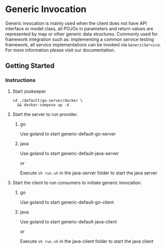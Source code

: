 # Generic Invocation

Generic invocation is mainly used when the client does not have API interface or model class, all POJOs in parameters and return values are represented by map or other generic data structures. Commonly used for framework integration such as: implementing a common service testing framework, all service implementations can be invoked via `GenericService`. For more information please visit our documentation.

## Getting Started

### Instructions

1. Start zookeeper

   ```shell
   cd ./default/go-server/docker \
     && docker-compose up -d
   ```

2. Start the server to run provider.

   1. go

      Use goland to start generic-default-go-server

   2. java

      Use goland to start generic-default-java-server
      
      or

      Execute `sh run.sh` in the java-server folder to start the java server

3. Start the client to run consumers to initiate generic invocation.

   1. go

      Use goland to start generic-default-go-client

   2. java

      Use goland to start generic-default-java-client
   
      or

      Execute `sh run.sh` in the java-client folder to start the java client